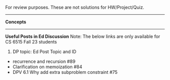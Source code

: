 For review purposes. These are not solutions for HW/Project/Quiz.

---------------------------------------------------------------
**Concepts**<br>



---------------------------------------------------------------
**Useful Posts in Ed Discussion**<be>
Note: The below links are only available for CS 6515 Fall 23 students
1. DP topic: Ed Post Topic and ID
  - recurrence and recursion #89 
  - Clarification on memoization #84 
  - DPV 6.1 Why add extra subproblem constraint #75 
